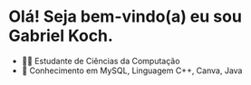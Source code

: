 # Olá! Seja bem-vindo(a) eu sou Gabriel Koch.
- 🧑‍🎓 Estudante de Ciências da Computação
- 🧠 Conhecimento em MySQL, Linguagem C++, Canva, Java


<!---
Gabrielkoch031/Gabrielkoch031 is a ✨ special ✨ repository because its `README.md` (this file) appears on your GitHub profile.
You can click the Preview link to take a look at your changes.
--->
